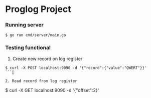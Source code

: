 # Proglog Project

### Running server 
```
$ go run cmd/server/main.go
```

### Testing functional

1. Create new record on log register
```
$ curl -X POST localhost:9090 -d '{"record":{"value":"QWERT"}}'
```

2. Read record from log register
```
$ curl -X GET localhost:9090 -d '{"offset":2}'
```
